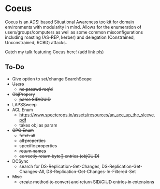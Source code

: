 # Coeus

Coeus is an ADSI based Situational Awareness toolkit for domain environments with modularity in mind. Allows for the enumeration of users/groups/computers as well as some common misconfigurations including roasting (AS-REP, kerber) and delegation (Constrained, Unconstrained, RCBD) attacks.

Catch my talk featuring Coeus here! (add link pls)

## To-Do
* Give option to set/change SearchScope 
* ~~Users~~
  * ~~no passwd req'd~~ 
* ~~ObjPropery~~
  * ~~parse SID/GUID~~
* LAPSSweep
* ACL Enum
  * https://www.specterops.io/assets/resources/an_ace_up_the_sleeve.pdf 
  * takes obj as param 
* ~~GPO Enum~~
  * ~~fetch all~~
  * ~~all properties~~
  * ~~specific properties~~
  * ~~return names~~
  * ~~correctly return byte[] entries (objGUID)~~
* DCSync
  * search for DS-Replication-Get-Changes, DS-Replication-Get-Changes-All, DS-Replication-Get-Changes-In-Filtered-Set  
* ~~Misc~~
  * ~~create method to convert and return SID/GIUD entries in extensions~~ 
